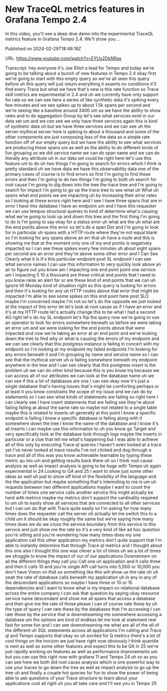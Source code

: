 # New TraceQL metrics features in Grafana Tempo 2.4

In this video, you'll see a deep dive demo into the experimental TraceQL metrics feature in Grafana Tempo 2.4. We'll show you ...

Published on 2024-02-29T18:48:18Z

URL: https://www.youtube.com/watch?v=EYUx2DkNRas

Transcript: hey everyone it's Joe Elliot a lead for Tempo and today we're going to be talking about a bunch of new features in Tempo 2.4 okay first we're going to start with this empty query so we've all seen this query before uh this query will just return everything it asserts no conditions it'll find every Trace but what we have that's new is this rate function so Trace skill metrics are experimental in 2.4 and uh we currently have only support for rate so we can see here a series of like synthetic data it's spiking every few minutes and we see spikes up to about 1.5k spans per second and we're seeing like a baseline around 3400 um so we have the ability to show rates and to do aggregation Group by let's see what services exist in our data set um and we can see we only have three services again this is kind of synthetic data uh but we have three services and we can see uh the server mythical server here is spiking to about a thousand and some of the other components are just composing less of the data so a simple rate function off of our empty query but we have the ability to see what services are producing these spans um as well as the ability to do different kinds of fun grouping so we did service name we can do span name and we can do literally any attribute uh in our data set could be right here let's use this feature um to do uh two things I'm going to search for errors which I think is pretty standard uh we have data we have this observability data one of the primary cases of course is to find errors so first I'm going to find these errors and then I'm going to do two things I'm going to both uh search for root cause I'm going to dig down into the tree the trace tree and I'm going to search for impact I'm going to go up the trace tree to see what uh What uh spans what end points we are impacting uh by increasing their error rates so I looking at these errors right here and I see I have three spans that are in error I have this database I have an endpoint um and I have this requester we can use tempos structural queries to kind of determine what's causing what we're going to look up and down this tree and the first thing I'm going to do is I'm going to say okay for a status error uh what are the uh what are the end points above this error so let's do a span Dot and I'm going to look for in particular uh spans with a HTTP route where they're not equal blank so I'm looking for any spans above an err that uh have a route and this is showing me that at the moment only one of my end points is negatively impacted so I can see these spikes every few minutes uh about eight spans per second are an error and they're above some other error and I Can See Clearly what it is it's this particular endpoint post SL endpoint I can see what service names I can use this information to very quickly look above an air to figure out you know am I impacting one end point point one service am I impacting 5 10 a thousand are these critical end points that I need to you know raise an alert for or are these kind of end points that we can uh ignore till Monday kind of situation right so this query is looking for errors and then it's looking for any uh HTTP routes above that error that might be impacted I'm able to see some spikes on this end point here post SLO maybe I'm concerned maybe I'm not so let's do the opposite we just looked at the impact of this error let let's look at root cause so if I have an error and it's at my HTTP route let's actually change this to be what I had a second AG right let's do my SL endpoint let's flip the query now we're going to use an operator to look for errors somewhere beneath so before we were taking an error um and we were looking for the end points above that were impacted and now we're taking an error at an end point and we're looking down the tree to find why or what is causing the errors of my endpoint and we can see clearly that this postgress instance is failing in concert with my endpoint so I'm looking at my endpoint my failed endpoints I'm looking for any errors beneath it and I'm grouping by name and service name so I can see that the mythical server uh is failing somewhere beneath my endpoint anywhere in the tree and I can see clearly that this postgress insert is the problem uh we can do other kind because this is you know trq because we can access all of our attributes we can look at the database name uh we can see if this a lot of databases are one I can see okay now it's just a single database that's having issues that's might be comforting perhaps or at least it you know constrains the scope of my issue and we can do by statements so I can see what kinds of statements are failing so right here I can clearly see I have insert statements that are failing see they're about failing failing at about the same rate so maybe not related to a single table maybe this is related to inserts uh generally at this point I know a specific endpoint is failing I know a specific database is failing along with it somewhere down the tree I know the name of the database and I know it's all inserts I can maybe use this information to uh you know go Target and very specifically look at the database look through logs maybe the inserts in particular or a clue that tell me what's happening but I was able to achieve all of this only by executing Trace ql queries I haven't even looked at a trace yet I've never looked at trace results I've not clicked and dug through a trace and all of this was you know achievable learnable by typing these metric qu iies um and getting results back there uh so I think root cause analysis as well as impact analysis is going to be huge with Tempo uh again experimental in 24 Looking to GA and 25 I want to show just some other ideas as well uh just to show off kind of the flexibility of the language and the the application but maybe something that's interesting to me is um uh requests between two different applications maybe I want to count the number of times one service calls another service this might actually be hard with metrics maybe my metrics don't support the cardinality required to um uh to easily show all services that are connected to all other services but I can um do that with Trace quite easily so I'm asking for how many times does the requester call the server oh actually let me switch this to a child um it should be okay roughly the same but we're saying how many times does we do we cross the service boundary from this service to this service and just show me the rate so it's a very kind of like ad hoc question you're sitting and you're wondering how many times does my one application call this other application my metrics don't quite support that I'm able to instantly determine that through Trace ql metrics and I thought about this one also I thought this one was clever a lot of times uh we a lot of times we struggle to know the impact of our of our applications Downstream on all the different things they call you Call one uh application and it calls three and then it calls 10 and you're single API call turns into 5,000 or 10,000 you don't have Vision on that so something like this will show us the rate oh uh yeah the rate of database calls beneath my application uh in any in any of the descendant applications so maybe I have three or 10 or 15 dependencies and I want to know what is my impact on relational database across the entire company I can ask that question by saying okay resource service name descendant and show me all spans that access a database and then give me the rate of those please I can of course rate these by uh the type of query I can rate these by the databases that I'm accessing I can rate these by the service that is downstreaming me somewhere accessing a database um the options are kind of endless let me look at statement real fast for some fun and I can see downstreaming me what are all of the all of the different uh SQL statements across all applications I'm calling and Trace ql and Tempo supports that okay so uh excited for Q metrics there's a lot of cool things on the horizon we just have right now obviously I think quantile is next as well as some other features and expect this to be GA in 25 we're just rapidly working on features as well as performance improvements um but you can use this right now with grafana 11 and Tempo 24 uh so as you can see here we both did root cause analysis which is one powerful way to use your traces to go down the tree as well as impact analysis to go up the tree uh and finally a couple hot queries for fun to show the power of being able to ask questions of your Trace structure to learn about your applications cool all right uh you all take care and I'll see you in Tempo 25

